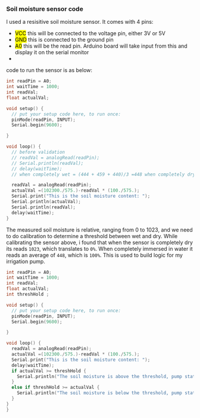 ### Soil moisture sensor code

I used a resisitive soil moisture sensor. It comes with 4 pins:

+ <mark>VCC</mark> this will be connected to the voltage pin, either 3V or 5V
+ <mark>GND</mark> this is connected to the ground pin
+ <mark>A0</mark> this will be the read pin. Arduino board will take input from this and display it on the serial monitor
+ <mark></mark>

code to run the sensor is as below:

```C++
int readPin = A0;
int waitTime = 1000;
int readVal;
float actualVal;

void setup() {
  // put your setup code here, to run once:
  pinMode(readPin, INPUT);
  Serial.begin(9600);

}

void loop() {
  // before validation
  // readVal = analogRead(readPin);
  // Serial.println(readVal);
  // delay(waitTime);
  // when completely wet = (444 + 459 + 440)/3 =448 when completely dry = 1023 thus x *(100./448)

  readVal = analogRead(readPin);
  actualVal =(102300./575.)-readVal * (100./575.);
  Serial.print("This is the soil moisture content: ");
  Serial.println(actualVal);
  Serial.println(readVal);
  delay(waitTime);
}
```

The measured soil moisture is relative, ranging from 0 to 1023, and we need to do calibration to determine a threshold between wet and dry. While calibrating the sensor above, i found that when the sensor is completely dry its reads `1023`, which translates to `0%`. When completely immersed in water it reads an average of `448`, which is ` 100% `. This is used to build logic for my irrigation pump.

```C++
int readPin = A0;
int waitTime = 1000;
int readVal;
float actualVal;
int threshHold ;

void setup() {
  // put your setup code here, to run once:
  pinMode(readPin, INPUT);
  Serial.begin(9600);

}

void loop() {
  readVal = analogRead(readPin);
  actualVal =(102300./575.)-readVal * (100./575.);
  Serial.print("This is the soil moisture content: ");
  delay(waitTime);
  if actualVal >= threshHold {
    Serial.println("The soil moisture is above the threshold, pump status is off!")
  }
  else if threshHold >= actualVal {
    Serial.println("The soil moisture is below the threshold, pump status is on")
  }
}
}
```
